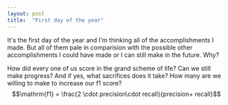 ```yaml
---
layout: post
title:  "First day of the year"
---
```


<script type="text/javascript" async
  src="https://cdn.mathjax.org/mathjax/latest/MathJax.js?config=TeX-MML-AM_CHTML">
</script>

It's the first day of the year and I'm thinking all of the accomplishments I made. But all of them pale in comparision with the possible other accomplishments I could have made or I can still make in the future. Why?

How did every one of us score in the grand scheme of life? Can we still make progress? And if yes, what sacrifices does it take? How many are we willing to make to increase our f1 score? $$\mathrm{f1} = \frac{2 \cdot precision\cdot recall}{precision+ recall}$$

